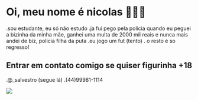 # Oi, meu nome é nicolas 👺👺👺

.sou estudante, eu só não estudo
.ja fui pego pela policia quando eu peguei a bizinha da minha mãe, ganhei uma multa de 2000 mil reais e nunca mais andei de biz, policia filha da puta
.eu jogo um fut (tento)
. o resto é so regresso!

## Entrar em contato comigo se quiser figurinha +18
.@_salvestro (segue lá)
.(44)99981-1114


![](https://github.com/user-attachments/assets/be2dec91-6cc4-4fe0-a149-56516eb975a4)

